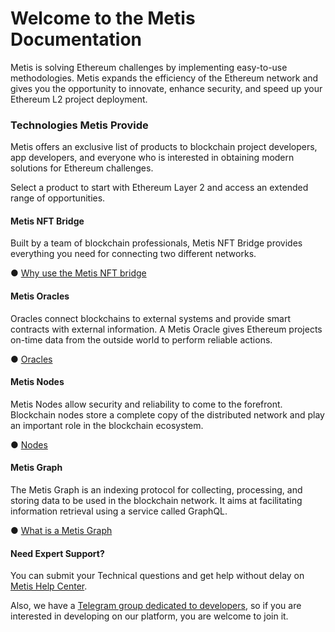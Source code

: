 # Welcome to the Metis Documentation

Metis is solving Ethereum challenges by implementing easy-to-use methodologies. Metis expands the efficiency of the Ethereum network and gives you the opportunity to innovate, enhance security, and speed up your Ethereum L2 project deployment.

### Technologies Metis Provide <a href="#_7dc02qqfr79w" id="_7dc02qqfr79w"></a>

Metis offers an exclusive list of products to blockchain project developers, app developers, and everyone who is interested in obtaining modern solutions for Ethereum challenges.

Select a product to start with Ethereum Layer 2 and access an extended range of opportunities.

#### Metis NFT Bridge <a href="#_rxl6s4r87tzi" id="_rxl6s4r87tzi"></a>

Built by a team of blockchain professionals, Metis NFT Bridge provides everything you need for connecting two different networks.

●     [Why use the Metis NFT bridge](https://app.gitbook.com/o/G4KKHlD52DFa4pHrw51i/s/MkexAWdCekeDPPCMOdGs/\~/changes/kD3RNZAYVe4u0VhGB046/browse-in-the-metis-technology/metis-nft-bridge/why-use-the-metis-nft-bridge)

#### Metis Oracles <a href="#_9ciejj5cougz" id="_9ciejj5cougz"></a>

Oracles connect blockchains to external systems and provide smart contracts with external information. A Metis Oracle gives Ethereum projects on-time data from the outside world to perform reliable actions.

●     [Oracles](browse-the-metis-technology/browse-in-metis-technologies/)

#### Metis Nodes <a href="#_z11ooy9etr4o" id="_z11ooy9etr4o"></a>

Metis Nodes allow security and reliability to come to the forefront. Blockchain nodes store a complete copy of the distributed network and play an important role in the blockchain ecosystem.

●     [Nodes](browse-the-metis-technology/an-introduction-to-protocol-in-detail/)

#### Metis Graph <a href="#_s7n3z5vmr8nt" id="_s7n3z5vmr8nt"></a>

The Metis Graph is an indexing protocol for collecting, processing, and storing data to be used in the blockchain network. It aims at facilitating information retrieval using a service called GraphQL.

●    [ What is a Metis Graph](browse-the-metis-technology/what-is-the-metis-graph.md)

#### Need Expert Support? <a href="#_vl1m2qrsjggl" id="_vl1m2qrsjggl"></a>

You can submit your Technical questions and get help without delay on  [Metis Help Center](https://metisdao.atlassian.net/servicedesk/customer/portals).

Also, we have a [Telegram group dedicated to developers](https://t.me/metis\_dev), so if you are interested in developing on our platform, you are welcome to join it.

#### &#x20;<a href="#_2jy0l7vosvdw" id="_2jy0l7vosvdw"></a>

